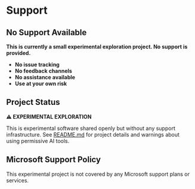 # Support

## No Support Available

**This is currently a small experimental exploration project. No support is provided.**

- **No issue tracking**
- **No feedback channels**
- **No assistance available**
- **Use at your own risk**

## Project Status

**⚠️ EXPERIMENTAL EXPLORATION**

This is experimental software shared openly but without any support infrastructure. See [README.md](README.md) for project details and warnings about using permissive AI tools.

## Microsoft Support Policy

This experimental project is not covered by any Microsoft support plans or services.
